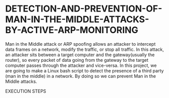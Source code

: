 # DETECTION-AND-PREVENTION-OF-MAN-IN-THE-MIDDLE-ATTACKS-BY-ACTIVE-ARP-MONITORING
Man in the Middle attack or ARP spoofing allows an attacker to intercept data frames on a network, modify the traffic, or stop all traffic. In this attack, an attacker sits between a target computer and the gateway(usually the router), so every packet of data going from the gateway to the target computer passes through the attacker and vice-versa. In this project, we are going to make a Linux bash script to detect the presence of a third party (man in the middle) in a network. By doing so we can prevent Man in the Middle attacks. 

EXECUTION STEPS



